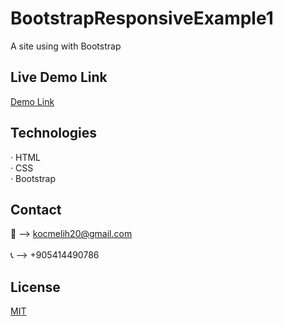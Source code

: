 # BootstrapResponsiveExample1
 A site using with Bootstrap
 
## Live Demo Link
<a href="https://melihkocc.github.io/todolist_proje/">Demo Link</a>

## Technologies
· HTML<br>
· CSS<br>
· Bootstrap

## Contact
📧 --> kocmelih20@gmail.com <br><br>
📞 --> +905414490786

## License
[MIT](https://choosealicense.com/licenses/mit/)
